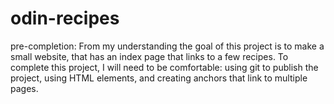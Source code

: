 # odin-recipes
pre-completion:
From my understanding the goal of this project is to make a small website, that has an index page that links to a few recipes. To complete this project, I will need to be comfortable: using git to publish the project, using HTML elements, and creating anchors that link to multiple pages.